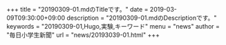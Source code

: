 +++
title = "20190309-01.mdのTitleです。"
date = 2019-03-09T09:30:00+09:00
description = "20190309-01.mdのDescriptionです。"
keywords = "20190309-01,Hugo,実験,キーワード"
menu = "news"
author = "毎日小学生新聞"
url = "news/20193039-01.html"
+++
